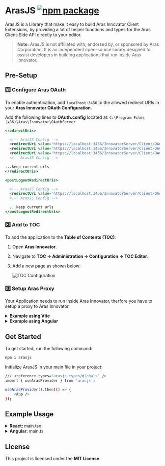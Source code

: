 # ArasJS <a href="https://npmjs.com/package/arasjs"><img src="https://img.shields.io/npm/v/arasjs" alt="npm package"></a>

ArasJS is a Library that make it easy to build Aras Innovator Client Extensions, by providing a lot of helper functions and types for the Aras Client-Side API directly to your editor.

> **Note:**
> ArasJS is not affiliated with, endorsed by, or sponsored by Aras Corporation. It is an independent open-source library designed to assist developers in building applications that run inside Aras Innovator.

## Pre-Setup

### 1️⃣ Configure Aras OAuth

To enable authentication, add `localhost:3456` to the allowed redirect URIs in your **Aras Innovator OAuth Configuration**.

Add the following lines to **OAuth.config** located at:
`C:\Program Files (x86)\Aras\Innovator\OAuthServer`

```xml
<redirectUris>

  <!-- ArasJS Config -->
  <redirectUri value='https://localhost:3456/InnovatorServer/Client/OAuth/RedirectCallback' />
  <redirectUri value='https://localhost:3456/InnovatorServer/Client/OAuth/SilentCallback' />
  <redirectUri value='https://localhost:3456/InnovatorServer/Client/OAuth/PopupCallback' />
  <!-- ArasJS Config -->

...keep current urls
</redirectUris>

<postLogoutRedirectUris>

  <!-- ArasJS Config -->
  <redirectUri value='https://localhost:3456/InnovatorServer/Client/OAuth/PostLogoutCallback' />
  <!-- ArasJS Config -->

  ...keep current urls
</postLogoutRedirectUris>
```

### 2️⃣ Add to TOC

To add the application to the **Table of Contents (TOC)**:

1. Open **Aras Innovator**.
2. Navigate to **TOC → Administration → Configuration → TOC Editor**.
3. Add a new page as shown below:

   ![TOC Configuration](https://raw.githubusercontent.com/emilgramdk/arasjs/main/docs/toc.png)

### 3️⃣ Setup Aras Proxy

Your Application needs to run inside Aras Innovator, therfore you have to setup a proxy to Aras Innovator.

<details>
  <summary><b>Example using Vite</b></summary>

```typescript
// vite.config.ts

import mkcert from "vite-plugin-mkcert";

export default defineConfig({
  plugins: [mkcert()],
  server: {
    port: 3456,
    open: "/innovatorserver/client", // automatically open aras
    proxy: {
      "/innovatorserver": {
        target: "https://aras.example.com/innovatorserver", // link to your innovator server
        secure: false,
        changeOrigin: false,
        rewrite: (path) => path.replace(/^\/innovatorserver/, ""),
      },
    },
  },
});
```

</details>

<details>
  <summary><b>Example using Angular</b></summary>

```typescript
// angular.json
"serve": {
    // other settings
    "options": {
        "proxyConfig": "proxy.conf.json"
    }
}

//proxy.conf.json
{
  "/innovatorserver": {
    "target": "https://aras.example.com/innovatorserver", // link to your innovator server
    "secure": false,
    "pathRewrite": {
      "^/innovatorserver": ""
    }
  }
}
```

</details>

## Get Started

To get started, run the following command:

```sh
npm i arasjs
```

Initialize ArasJS in your main file in your project:

```sh
/// <reference types="arasjs-types/globals" />
import { useArasProvider } from 'arasjs';

useArasProvider().then(() => {
    <App />
});
```

## Example Usage

<details>
  <summary><b>React: </b>main.tsx</summary>

```typescript
// main.tsx
/// <reference types="vite/client" />
/// <reference types="arasjs-types/globals" />

import "./app.css";
import { StrictMode } from "react";
import { createRoot } from "react-dom/client";
import { useArasProvider } from "arasjs";
import { App } from "./app";

useArasProvider().then(() => {
  createRoot(document.getElementById("root")!).render(
    <StrictMode>
      <App />
    </StrictMode>
  );
});
```

</details>

<details>
  <summary><b>Angular: </b>main.ts</summary>

```typescript
import { bootstrapApplication } from "@angular/platform-browser";
import { appConfig } from "./app/app.config";
import { AppComponent } from "./app/app.component";
import { useArasProvider } from "arasjs";

useArasProvider().then(() => {
  bootstrapApplication(AppComponent, appConfig);
});
```

</details>

## License

This project is licensed under the **MIT License**.
